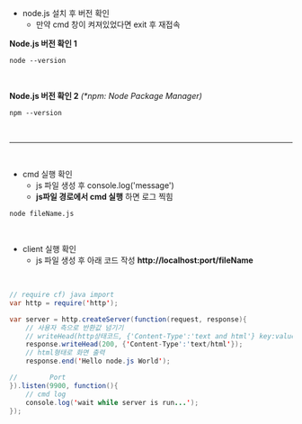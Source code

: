 - node.js 설치 후 버전 확인
  - 만약 cmd 창이 켜져있었다면 exit 후 재접속

**Node.js 버전 확인 1**
~~~
node --version
~~~

<br>

**Node.js 버전 확인 2** _(*npm: Node Package Manager)_
~~~
npm --version
~~~
<br>
<hr>
<br>

- cmd 실행 확인
  - js 파일 생성 후 console.log('message')
  - **js파일 경로에서 cmd 실행** 하면 로그 찍힘

~~~
node fileName.js
~~~

<br>

- client 실행 확인
  - js 파일 생성 후 아래 코드 작성 **http://localhost:port/fileName**

<br>

~~~ java
// require cf) java import
var http = require('http');

var server = http.createServer(function(request, response){
    // 사용자 측으로 반환값 넘기기
    // writeHead(http상태코드, {'Content-Type':'text and html'} key:value 형태/여러 개 O)
    response.writeHead(200, {'Content-Type':'text/html'});
    // html형태로 화면 출력
    response.end('Hello node.js World');

//        Port
}).listen(9900, function(){
    // cmd log
    console.log('wait while server is run...');
});
~~~